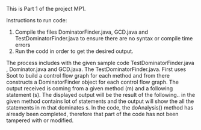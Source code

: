 This is Part 1 of the project MP1. 

Instructions to run code:

1. Compile the files DominatorFinder.java, GCD.java and TestDominatorFinder.java to ensure there are no syntax or compile time errors
2. Run the codd in order to get the desired output. 

The process includes with the given sample code TestDominatorFinder.java , Dominator.java and GCD.java. The TestDominatorFinder.java. 
First uses Soot to build a control flow graph for each method and from there constructs a DominatorFinder object for each control flow graph. 
The output received is coming from a given method (m) and a following statement (s). The displayed output will be the result of the following..
in the given method contains lot of statements and the output will show the all the statements in m that dominates s. In the code, the doAnalysis() method has 
already been completed, therefore that part of the code has not been tampered with or modified. 
